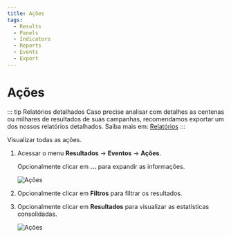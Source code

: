 ```yaml
---
title: Ações
tags:
  - Results
  - Panels
  - Indicators
  - Reports
  - Events
  - Export
---
```

# Ações

::: tip Relatórios detalhados
Caso precise analisar com detalhes as centenas ou milhares de resultados de suas campanhas, recomendamos exportar um dos nossos relatórios detalhados. Saiba mais em: [Relatórios](../reports/)
:::

Visualizar todas as ações.

1. Acessar o menu **Resultados** -> **Eventos** -> **Ações**.

   Opcionalmente clicar em **...** para expandir as informações.

   ![Ações](https://cdn.phishx.io/phishx-docs/images/phishx_results_events_actions_01.webp)

2. Opcionalmente clicar em **Filtros** para filtrar os resultados.

3. Opcionalmente clicar em **Resultados** para visualizar as estatísticas consolidadas.

   ![Ações](https://cdn.phishx.io/phishx-docs/images/phishx_results_events_actions_02.webp)
